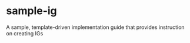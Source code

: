 # sample-ig
A sample, template-driven implementation guide that provides instruction on creating IGs
